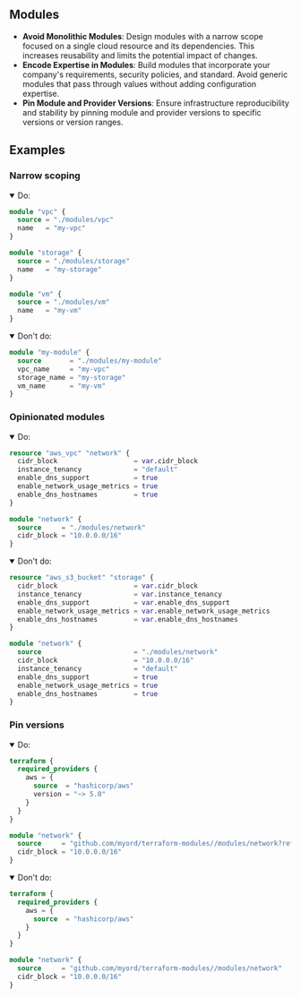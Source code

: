 ## Modules

- **Avoid Monolithic Modules**: Design modules with a narrow scope focused on a single cloud resource and its dependencies. This increases reusability and limits the potential impact of changes.
- **Encode Expertise in Modules**: Build modules that incorporate your company's requirements, security policies, and standard. Avoid generic modules that pass through values without adding configuration expertise.
- **Pin Module and Provider Versions**: Ensure infrastructure reproducibility and stability by pinning module and provider versions to specific versions or version ranges.

## Examples

### Narrow scoping

<details open>
<summary>Do:</summary>

```terraform
module "vpc" {
  source = "./modules/vpc"
  name   = "my-vpc"
}

module "storage" {
  source = "./modules/storage"
  name   = "my-storage"
}

module "vm" {
  source = "./modules/vm"
  name   = "my-vm"
}
```

</details>
<details open>
<summary>Don't do:</summary>

```terraform
module "my-module" {
  source       = "./modules/my-module"
  vpc_name     = "my-vpc"
  storage_name = "my-storage"
  vm_name      = "my-vm"
}
```

</details>

### Opinionated modules

<details open>
<summary>Do:</summary>

```terraform
resource "aws_vpc" "network" {
  cidr_block                   = var.cidr_block
  instance_tenancy             = "default"
  enable_dns_support           = true
  enable_network_usage_metrics = true
  enable_dns_hostnames         = true
}
```

```terraform
module "network" {
  source     = "./modules/network"
  cidr_block = "10.0.0.0/16"
}
```

</details>
<details open>
<summary>Don't do:</summary>

```terraform
resource "aws_s3_bucket" "storage" {
  cidr_block                   = var.cidr_block
  instance_tenancy             = var.instance_tenancy
  enable_dns_support           = var.enable_dns_support
  enable_network_usage_metrics = var.enable_network_usage_metrics
  enable_dns_hostnames         = var.enable_dns_hostnames
}

```

```terraform
module "network" {
  source                       = "./modules/network"
  cidr_block                   = "10.0.0.0/16"
  instance_tenancy             = "default"
  enable_dns_support           = true
  enable_network_usage_metrics = true
  enable_dns_hostnames         = true
}
```

</details>

### Pin versions

<details open>
<summary>Do:</summary>

```terraform
terraform {
  required_providers {
    aws = {
      source  = "hashicorp/aws"
      version = "~> 5.0"
    }
  }
}
```

```terraform
module "network" {
  source     = "github.com/myord/terraform-modules//modules/network?ref=abcdefg"
  cidr_block = "10.0.0.0/16"
}
```

</details>
<details open>
<summary>Don't do:</summary>

```terraform
terraform {
  required_providers {
    aws = {
      source  = "hashicorp/aws"
    }
  }
}
```

```terraform
module "network" {
  source     = "github.com/myord/terraform-modules//modules/network"
  cidr_block = "10.0.0.0/16"
}
```

</details>

